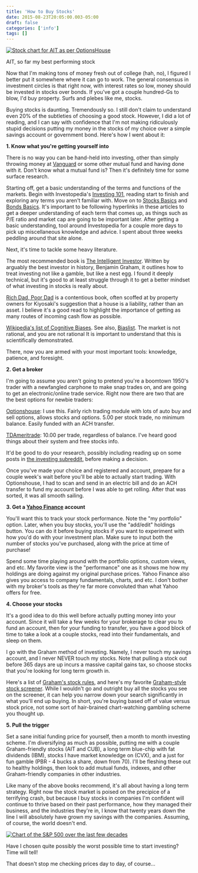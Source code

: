 ```yaml
---
title: 'How to Buy Stocks'
date: 2015-08-23T20:05:00.003-05:00
draft: false
categories: ['info']
tags: []
---
```



[![Stock chart for AIT as per OptionsHouse](http://4.bp.blogspot.com/-25CeWh51_RY/VdpsK_U85JI/AAAAAAABFMk/aoHuHfCh8cU/s400/AIT.png "AIT Stock Chart")](http://4.bp.blogspot.com/-25CeWh51_RY/VdpsK_U85JI/AAAAAAABFMk/aoHuHfCh8cU/s1600/AIT.png)

AIT, so far my best performing stock



Now that I'm making tons of money fresh out of college (hah, no), I figured I better put it somewhere where it can go to work. The general consensus in investment circles is that right now, with interest rates so low, money should be invested in stocks over bonds. If you've got a couple hundred-Gs to blow, I'd buy property. Surfs and plebes like me, stocks.

Buying stocks is daunting. Tremendously so. I still don't claim to understand even 20% of the subtleties of choosing a good stock. However, I did a lot of reading, and I can say with confidence that I'm not making ridiculously stupid decisions putting my money in the stocks of my choice over a simple savings account or government bond. Here's how I went about it:

**1\. Know what you're getting yourself into**

There is no way you can be hand-held into investing, other than simply throwing money at [Vanguard](https://investor.vanguard.com/home/) or some other mutual fund and having done with it. Don't know what a mutual fund is? Then it's definitely time for some surface research.

Starting off, get a basic understanding of the terms and functions of the markets. Begin with Investopedia's [Investing 101](http://www.investopedia.com/university/beginner/), reading start to finish and exploring any terms you aren't familiar with. Move on to [Stocks Basics](http://www.investopedia.com/university/stocks/) and [Bonds Basics](http://www.investopedia.com/university/bonds/). It's important to be following hyperlinks in these articles to get a deeper understanding of each term that comes up, as things such as P/E ratio and market cap are going to be important later. After getting a basic understanding, tool around Investopedia for a couple more days to pick up miscellaneous knowledge and advice. I spent about three weeks peddling around that site alone.

Next, it's time to tackle some heavy literature.

The most recommended book is [The Intelligent Investor](http://www.amazon.com/The-Intelligent-Investor-Definitive-Investing/dp/0060555661). Written by arguably the best investor in history, Benjamin Graham, it outlines how to treat investing not like a gamble, but like a nest egg. I found it deeply technical, but it's good to at least struggle through it to get a better mindset of what investing in stocks is really about.

[Rich Dad, Poor Dad](http://www.amazon.com/gp/product/B004XZR63M/ref=dp-kindle-redirect?ie=UTF8&btkr=1) is a contentious book, often scoffed at by property owners for Kiyosaki's suggestion that a house is a liability, rather than an asset. I believe it's a good read to highlight the importance of getting as many routes of incoming cash flow as possible.

[Wikipedia's list of Cognitive Biases](https://en.wikipedia.org/wiki/List_of_cognitive_biases). See also, [Biaslist](http://biaslist.com/). The market is not rational, and you are not rational It is important to understand that this is scientifically demonstrated.

There, now you are armed with your most important tools: knowledge, patience, and foresight.

**2\. Get a broker**

I'm going to assume you aren't going to pretend you're a boomtown 1950's trader with a newfangled carphone to make snap trades on, and are going to get an electronic/online trade service. Right now there are two that are the best options for newbie traders:

[Optionshouse](https://www.optionshouse.com/): I use this. Fairly rich trading module with lots of auto buy and sell options, allows stocks and options. 5.00 per stock trade, no minimum balance. Easily funded with an ACH transfer.

[TDAmeritrade](https://www.tdameritrade.com/): 10.00 per trade, regardless of balance. I've heard good things about their system and free stocks info.

It'd be good to do your research, possibly including reading up on some posts in [the investing subreddit](http://reddit.com/r/investing), before making a decision.

Once you've made your choice and registered and account, prepare for a couple week's wait before you'll be able to actually start trading. With Optionshouse, I had to scan and send in an electric bill and do an ACH transfer to fund my account before I was able to get rolling. After that was sorted, it was all smooth sailing.

**3\. Get a [Yahoo Finance](http://finance.yahoo.com/) account**

You'll want this to track your stock performance. Note the "my portfolio" option. Later, when you buy stocks, you'll use the "add/edit" holdings button. You can do it before buying stocks if you want to experiment with how you'd do with your investment plan. Make sure to input both the number of stocks you've purchased, along with the price at time of purchase!

Spend some time playing around with the portfolio options, custom views, and etc. My favorite view is the "performance" one as it shows me how my holdings are doing against my original purchase prices. Yahoo Finance also gives you access to company fundamentals, charts, and etc. I don't bother with my broker's tools as they're far more convoluted than what Yahoo offers for free.

**4\. Choose your stocks**

It's a good idea to do this well before actually putting money into your account. Since it will take a few weeks for your brokerage to clear you to fund an account, then for your funding to transfer, you have a good block of time to take a look at a couple stocks, read into their fundamentals, and sleep on them.

I go with the Graham method of investing. Namely, I never touch my savings account, and I never NEVER touch my stocks. Note that pulling a stock out before 365 days are up incurs a massive capital gains tax, so choose stocks that you're looking for long term growth in.

Here's a list of [Graham's stock rules](http://www.investmenttools.com/benjamin_graham_s_10_rules.htm), and here's my favorite [Graham-style stock screener](http://www.serenitystocks.com/screener). While I wouldn't go and outright buy all the stocks you see on the screener, it can help you narrow down your search significantly in what you'll end up buying. In short, you're buying based off of value versus stock price, not some sort of hair-brained chart-watching gambling scheme you thought up.

**5\. Pull the trigger**

Set a sane initial funding price for yourself, then a month to month investing scheme. I'm diversifying as much as possible, putting me with a couple Graham-friendly stocks (AIT and CUB), a long term blue-chip with fat dividends (IBM), stocks I have market knowledge on (CVX), and a just for fun gamble (PBR - 4 bucks a share, down from 70). I'll be fleshing these out to healthy holdings, then look to add mutual funds, indexes, and other Graham-friendly companies in other industries.

Like many of the above books recommend, it's all about having a long term strategy. Right now the stock market is poised on the precipice of a terrifying crash, but because I buy stocks in companies I'm confident will continue to thrive based on their past performance, how they managed their business, and the industries they're in, I know that twenty years down the line I will absolutely have grown my savings with the companies. Assuming, of course, the world doesn't end.



[![Chart of the S&P 500 over the last few decades](http://3.bp.blogspot.com/-ieh0dOpDZ74/VdpqHr1FRYI/AAAAAAABFMY/o7ASMGRL7Gg/s400/sp500.png "S&P 500 Max Chart")](http://3.bp.blogspot.com/-ieh0dOpDZ74/VdpqHr1FRYI/AAAAAAABFMY/o7ASMGRL7Gg/s1600/sp500.png)

Have I chosen quite possibly the worst possible time to start investing? Time will tell!



That doesn't stop me checking prices day to day, of course...
